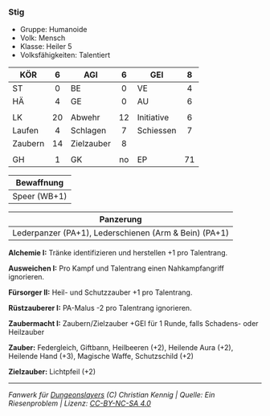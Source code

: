 ### Stig

- Gruppe: Humanoide
- Volk: Mensch
- Klasse: Heiler 5
- Volksfähigkeiten: Talentiert

| KÖR     |  6  | AGI        |  6  | GEI        |  8  |
| ------- | :-: | ---------- | :-: | ---------- | :-: |
| ST      |  0  | BE         |  0  | VE         |  4  |
| HÄ      |  4  | GE         |  0  | AU         |  6  |
|         |     |            |     |            |     |
| LK      | 20  | Abwehr     | 12  | Initiative |  6  |
| Laufen  |  4  | Schlagen   |  7  | Schiessen  |  7  |
| Zaubern | 14  | Zielzauber |  8  |            |     |
|         |     |            |     |            |     |
| GH      |  1  | GK         | no  | EP         | 71  |

|  Bewaffnung  |
| :----------: |
| Speer (WB+1) |

|                       Panzerung                       |
| :---------------------------------------------------: |
| Lederpanzer (PA+1), Lederschienen (Arm & Bein) (PA+1) |

**Alchemie I:** Tränke identifizieren und herstellen +1 pro Talentrang.

**Ausweichen I:** Pro Kampf und Talentrang einen Nahkampfangriff ignorieren.

**Fürsorger II:** Heil- und Schutzzauber +1 pro Talentrang.

**Rüstzauberer I:** PA-Malus -2 pro Talentrang ignorieren.

**Zaubermacht I:** Zaubern/Zielzauber +GEI für 1 Runde, falls Schadens- oder Heilzauber

**Zauber:** Federgleich, Giftbann, Heilbeeren (+2), Heilende Aura (+2), Heilende Hand (+3), Magische Waffe, Schutzschild (+2)

**Zielzauber:** Lichtpfeil (+2)

---

_Fanwerk für [Dungeonslayers](https://www.dungeonslayers.net/) (C) Christian Kennig | Quelle: Ein Riesenproblem | Lizenz: [CC-BY-NC-SA 4.0](https://creativecommons.org/licenses/by-nc-sa/4.0/deed.de)_
